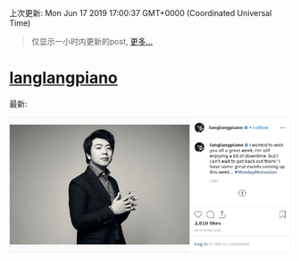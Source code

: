 
  
 上次更新: Mon Jun 17 2019 17:00:37 GMT+0000 (Coordinated Universal Time) 

 > 仅显示一小时内更新的post, [更多...](screenshots/)
  
# [langlangpiano](https://www.instagram.com/langlangpiano/)

最新:

    

![langlangpiano](screenshots/langlangpiano/latest.png?raw=true)

        